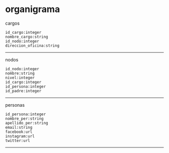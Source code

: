 # organigrama

cargos

	id_cargo:integer
	nombre_cargo:string
	id_nodo:integer
	direccion_oficina:string
---------------------
nodos

	id_nodo:integer
	nombre:string
	nivel:integer
	id_cargo:integer
	id_persona:integer
	id_padre:integer
---------------------
personas

	id_persona:integer
	nombre_per:string
	apellido_per:string
	email:string
	facebook:url
	instagram:url
	twitter:url
---------------------